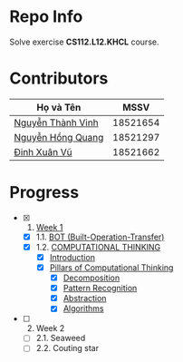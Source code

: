 # Repo Info
Solve exercise **CS112.L12.KHCL** course.
# Contributors
| Họ và Tên                                             | MSSV     |
|-------------------------------------------------------|----------|
| [Nguyễn Thành Vinh](https://github.com/VinhDevNguyen) | 18521654 |
| [Nguyễn Hồng Quang](https://github.com/Dokkaebi00)    | 18521297 |
| [Đinh Xuân Vũ](https://github.com/dxv2k)              | 18521662 |
# Progress
* [x] 1. [Week 1](./Week1/)
  * [x] 1.1. [BOT (Built-Operation-Transfer)](./Week1/BOT/solution.ipynb)
  * [x] 1.2. [COMPUTATIONAL THINKING](./Week1/Computational%20Thinking/README.md)
    * [x] [Introduction](./Week1/Computational%20Thinking/README.md#introduction)
    * [x] [Pillars of Computational Thinking](Week1/Computational%20Thinking/README.md#pillars-of-computational-thinking)
      * [x] [Decomposition](Week1/Computational%20Thinking/README.md#decomposition)
      * [x] [Pattern Recognition](Week1/Computational%20Thinking/README.md#pattern-recognition)
      * [x] [Abstraction](Week1/Computational%20Thinking/README.md#abstraction)
      * [x] [Algorithms](Week1/Computational%20Thinking/README.md#algorithms)
* [ ] 2. Week 2
  * [ ] 2.1. Seaweed
  * [ ] 2.2. Couting star